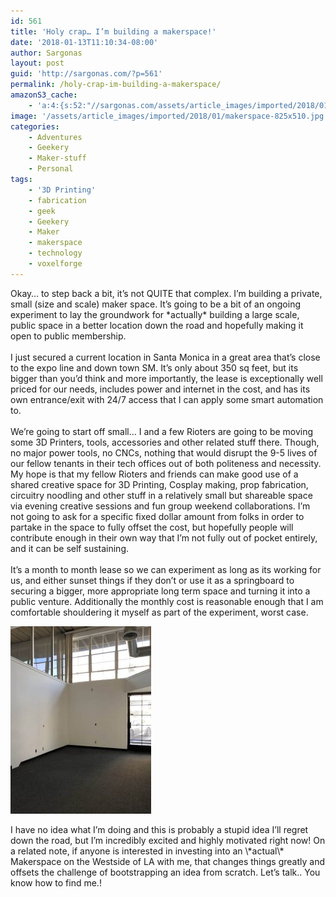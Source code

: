 ```yaml
---
id: 561
title: 'Holy crap… I’m building a makerspace!'
date: '2018-01-13T11:10:34-08:00'
author: Sargonas
layout: post
guid: 'http://sargonas.com/?p=561'
permalink: /holy-crap-im-building-a-makerspace/
amazonS3_cache:
    - 'a:4:{s:52:"//sargonas.com/assets/article_images/imported/2018/01/suite9.jpg";a:2:{s:2:"id";i:566;s:11:"source_type";s:13:"media-library";}s:60:"//sargonas.com/assets/article_images/imported/2018/01/suite9-225x300.jpg";a:2:{s:2:"id";i:566;s:11:"source_type";s:13:"media-library";}s:92:"//sargonas-net.s3.us-west-2.amazonaws.com/sargonas.com/assets/article_images/imported/2018/01/suite9.jpg";a:2:{s:2:"id";i:566;s:11:"source_type";s:13:"media-library";}s:100:"//sargonas-net.s3.us-west-2.amazonaws.com/sargonas.com/assets/article_images/imported/2018/01/suite9-225x300.jpg";a:2:{s:2:"id";i:566;s:11:"source_type";s:13:"media-library";}}'
image: '/assets/article_images/imported/2018/01/makerspace-825x510.jpg'
categories:
    - Adventures
    - Geekery
    - Maker-stuff
    - Personal
tags:
    - '3D Printing'
    - fabrication
    - geek
    - Geekery
    - Maker
    - makerspace
    - technology
    - voxelforge
---
```


<span style="font-weight: 400;">Okay… to step back a bit, it’s not QUITE that complex. I’m building a private, small (size and scale) maker space. It’s going to be a bit of an ongoing experiment to lay the groundwork for \*actually\* building a large scale, public space in a better location down the road and hopefully making it open to public membership.</span><span style="font-weight: 400;">  
</span><span style="font-weight: 400;">  
</span><span style="font-weight: 400;">I just secured a current location in Santa Monica in a great area that’s close to the expo line and down town SM. It’s only about 350 sq feet, but its bigger than you’d think and more importantly, the lease is exceptionally well priced for our needs, includes power and internet in the cost, and has its own entrance/exit with 24/7 access that I can apply some smart automation to.</span><span style="font-weight: 400;">  
</span><span style="font-weight: 400;">  
</span><span style="font-weight: 400;">We’re going to start off small… I and a few Rioters are going to be moving some 3D Printers, tools, accessories and other related stuff there. Though, no major power tools, no CNCs, nothing that would disrupt the 9-5 lives of our fellow tenants in their tech offices out of both politeness and necessity. My hope is that my fellow Rioters and friends can make good use of a shared creative space for 3D Printing, Cosplay making, prop fabrication, circuitry noodling and other stuff in a relatively small but shareable space via evening creative sessions and fun group weekend collaborations. I’m not going to ask for a specific fixed dollar amount from folks in order to partake in the space to fully offset the cost, but hopefully people will contribute enough in their own way that I’m not fully out of pocket entirely, and it can be self sustaining.</span><span style="font-weight: 400;">  
</span><span style="font-weight: 400;">  
</span><span style="font-weight: 400;">It’s a month to month lease so we can experiment as long as its working for us, and either sunset things if they don’t or use it as a springboard to securing a bigger, more appropriate long term space and turning it into a public venture. Additionally the monthly cost is reasonable enough that I am comfortable shouldering it myself as part of the experiment, worst case.</span><span style="font-weight: 400;">  
</span>

![](/assets/article_images/imported/2018/01/suite9-225x300.jpg)

<span style="font-weight: 400;">  
</span><span style="font-weight: 400;">I have no idea what I’m doing and this is probably a stupid idea I’ll regret down the road, but I’m incredibly excited and highly motivated right now!</span><span style="font-weight: 400;">  
</span><span style="font-weight: 400;">  
</span><span style="font-weight: 400;">On a related note, if anyone is interested in investing into an \*actual\* Makerspace on the Westside of LA with me, that changes things greatly and offsets the challenge of bootstrapping an idea from scratch. Let’s talk.. You know how to find me.!</span>